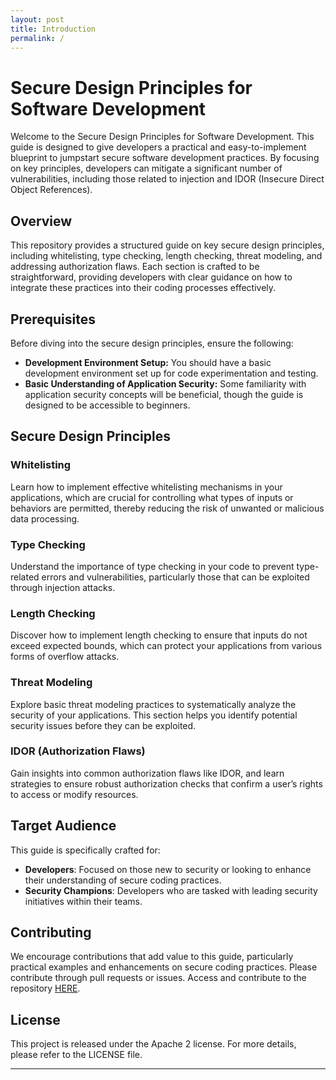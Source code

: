 ```yaml
---
layout: post
title: Introduction
permalink: /
---
```


# Secure Design Principles for Software Development

Welcome to the Secure Design Principles for Software Development. This guide is designed to give developers a practical and easy-to-implement blueprint to jumpstart secure software development practices. By focusing on key principles, developers can mitigate a significant number of vulnerabilities, including those related to injection and IDOR (Insecure Direct Object References).

## Overview

This repository provides a structured guide on key secure design principles, including whitelisting, type checking, length checking, threat modeling, and addressing authorization flaws. Each section is crafted to be straightforward, providing developers with clear guidance on how to integrate these practices into their coding processes effectively.

## Prerequisites

Before diving into the secure design principles, ensure the following:
- **Development Environment Setup:** You should have a basic development environment set up for code experimentation and testing.
- **Basic Understanding of Application Security:** Some familiarity with application security concepts will be beneficial, though the guide is designed to be accessible to beginners.

## Secure Design Principles

### Whitelisting
Learn how to implement effective whitelisting mechanisms in your applications, which are crucial for controlling what types of inputs or behaviors are permitted, thereby reducing the risk of unwanted or malicious data processing.

### Type Checking
Understand the importance of type checking in your code to prevent type-related errors and vulnerabilities, particularly those that can be exploited through injection attacks.

### Length Checking
Discover how to implement length checking to ensure that inputs do not exceed expected bounds, which can protect your applications from various forms of overflow attacks.

### Threat Modeling
Explore basic threat modeling practices to systematically analyze the security of your applications. This section helps you identify potential security issues before they can be exploited.

### IDOR (Authorization Flaws)
Gain insights into common authorization flaws like IDOR, and learn strategies to ensure robust authorization checks that confirm a user’s rights to access or modify resources.

## Target Audience

This guide is specifically crafted for:
- **Developers**: Focused on those new to security or looking to enhance their understanding of secure coding practices.
- **Security Champions**: Developers who are tasked with leading security initiatives within their teams.

## Contributing

We encourage contributions that add value to this guide, particularly practical examples and enhancements on secure coding practices. Please contribute through pull requests or issues. Access and contribute to the repository [HERE](https://github.com/Security-Knowledge-Framework/secure-design-principles).

## License

This project is released under the Apache 2 license. For more details, please refer to the LICENSE file.

---
